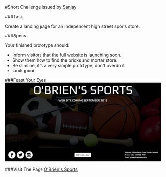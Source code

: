 #Short Challenge
Issued by [Sanjay](http://github.com/sanjsanj)

###Task

Create a landing page for an independent high street sports store.

###Specs

Your finished prototype should:

- Inform visitors that the full website is launching soon.
- Show them how to find the bricks and mortar store.
- Be slimline, it's a very simple prototype, don't overdo it.
- Look good.

###Feast Your Eyes
![alt tag](./static/assets/images/sport-screenshot.jpg)

###Visit The Page
[O'Brien's Sports](https://obriens-sports.herokuapp.com/)